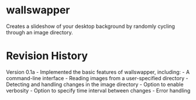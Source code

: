 wallswapper
===========

Creates a slideshow of your desktop background by randomly cycling through an image directory.

Revision History
================

Version 0.1a - Implemented the basic features of wallswapper, including:
                 - A command-line interface
                 - Reading images from a user-specified directory
                 - Detecting and handling changes in the image directory
                 - Option to enable verbosity
                 - Option to specify time interval between changes
                 - Error handling
